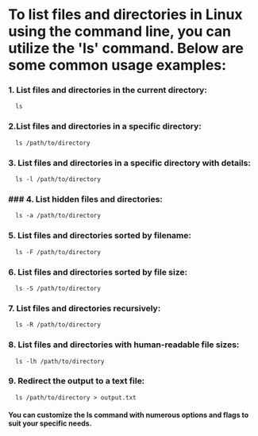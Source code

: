 # To list files and directories in Linux using the command line, you can utilize the 'ls' command. Below are some common usage examples:

### 1. List files and directories in the current directory:

```
  ls
```
### 2.List files and directories in a specific directory:
```
  ls /path/to/directory
```
### 3. List files and directories in a specific directory with details:
```
  ls -l /path/to/directory
```
### ### 4. List hidden files and directories:
```
  ls -a /path/to/directory
``` 
### 5. List files and directories sorted by filename:
```
  ls -F /path/to/directory
```  
### 6. List files and directories sorted by file size:
```
  ls -S /path/to/directory
```  
### 7. List files and directories recursively:
```
  ls -R /path/to/directory
```
### 8. List files and directories with human-readable file sizes:

```
  ls -lh /path/to/directory
```  
  
### 9. Redirect the output to a text file:
```
  ls /path/to/directory > output.txt
``` 
  
#### You can customize the ls command with numerous options and flags to suit your specific needs.       
  
        

